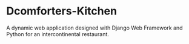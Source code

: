 # Dcomforters-Kitchen
A dynamic web application designed with Django Web Framework and Python for an intercontinental restaurant.
